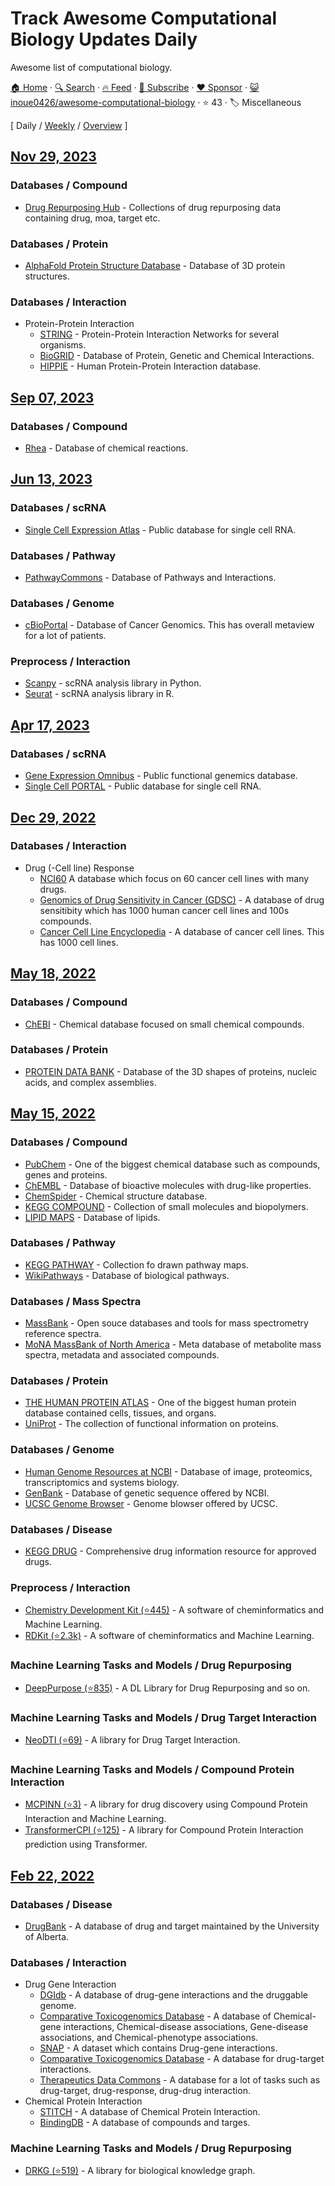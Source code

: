 # Track Awesome Computational Biology Updates Daily

Awesome list of computational biology.

[🏠 Home](/README.md) · [🔍 Search](https://www.trackawesomelist.com/search/) · [🔥 Feed](https://www.trackawesomelist.com/inoue0426/awesome-computational-biology/rss.xml) · [📮 Subscribe](https://trackawesomelist.us17.list-manage.com/subscribe?u=d2f0117aa829c83a63ec63c2f&id=36a103854c) · [❤️  Sponsor](https://github.com/sponsors/theowenyoung) · [😺 inoue0426/awesome-computational-biology](https://github.com/inoue0426/awesome-computational-biology) · ⭐ 43 · 🏷️ Miscellaneous

[ Daily / [Weekly](/content/inoue0426/awesome-computational-biology/week/README.md) / [Overview](/content/inoue0426/awesome-computational-biology/readme/README.md) ]

## [Nov 29, 2023](/content/2023/11/29/README.md)

### Databases / Compound

*   [Drug Repurposing Hub](https://repo-hub.broadinstitute.org/repurposing#download-data) - Collections of drug repurposing data containing drug, moa, target etc.

### Databases / Protein

*   [AlphaFold Protein Structure Database](https://alphafold.ebi.ac.uk/api-docs) - Database of 3D protein structures.

### Databases / Interaction

*   Protein-Protein Interaction
    *   [STRING](https://string-db.org/) - Protein-Protein Interaction Networks for several organisms.
    *   [BioGRID](https://thebiogrid.org/) - Database of Protein, Genetic and Chemical Interactions.
    *   [HIPPIE](http://cbdm-01.zdv.uni-mainz.de/~mschaefer/hippie/) - Human Protein-Protein Interaction database.

## [Sep 07, 2023](/content/2023/09/07/README.md)

### Databases / Compound

*   [Rhea](https://www.rhea-db.org/) - Database of chemical reactions.

## [Jun 13, 2023](/content/2023/06/13/README.md)

### Databases / scRNA

*   [Single Cell Expression Atlas](https://www.ebi.ac.uk/gxa/sc/home) - Public database for single cell RNA.

### Databases / Pathway

*   [PathwayCommons](https://www.pathwaycommons.org/) - Database of Pathways and Interactions.

### Databases / Genome

*   [cBioPortal](https://www.cbioportal.org/) - Database of Cancer Genomics. This has overall metaview for a lot of patients.

### Preprocess / Interaction

*   [Scanpy](https://scanpy.readthedocs.io/en/stable/) - scRNA analysis library in Python.
*   [Seurat](https://satijalab.org/seurat/) - scRNA analysis library in R.

## [Apr 17, 2023](/content/2023/04/17/README.md)

### Databases / scRNA

*   [Gene Expression Omnibus](https://www.ncbi.nlm.nih.gov/geo/) - Public functional genemics database.
*   [Single Cell PORTAL](https://singlecell.broadinstitute.org/single_cell) - Public database for single cell RNA.

## [Dec 29, 2022](/content/2022/12/29/README.md)

### Databases / Interaction

*   Drug (-Cell line) Response
    *   [NCI60](https://dtp.cancer.gov/discovery_development/nci-60/) A database which focus on 60 cancer cell lines with many drugs.
    *   [Genomics of Drug Sensitivity in Cancer (GDSC)](https://www.cancerrxgene.org/) - A database of drug sensitibity which has 1000 human cancer cell lines and 100s compounds.
    *   [Cancer Cell Line Encyclopedia](https://sites.broadinstitute.org/ccle/) - A database of cancer cell lines. This has 1000 cell lines.

## [May 18, 2022](/content/2022/05/18/README.md)

### Databases / Compound

*   [ChEBI](https://www.ebi.ac.uk/chebi/) - Chemical database  focused on small chemical compounds.

### Databases / Protein

*   [PROTEIN DATA BANK](https://www.rcsb.org/) - Database of the 3D shapes of proteins, nucleic acids, and complex assemblies.

## [May 15, 2022](/content/2022/05/15/README.md)

### Databases / Compound

*   [PubChem](https://pubchem.ncbi.nlm.nih.gov/) - One of the biggest chemical database such as compounds, genes and proteins.
*   [ChEMBL](https://www.ebi.ac.uk/chembl/) - Database of bioactive molecules with drug-like properties.
*   [ChemSpider](http://www.chemspider.com/) - Chemical structure database.
*   [KEGG COMPOUND](https://www.genome.jp/kegg/compound/) - Collection of small molecules and biopolymers.
*   [LIPID MAPS](https://www.lipidmaps.org/databases/lmsd/overview) - Database of lipids.

### Databases / Pathway

*   [KEGG PATHWAY](https://www.genome.jp/kegg/pathway.html) - Collection fo drawn pathway maps.
*   [WikiPathways](https://wikipathways.org/) - Database of biological pathways.

### Databases / Mass Spectra

*   [MassBank](http://www.massbank.jp/) - Open souce databases and tools for mass spectrometry reference spectra.
*   [MoNA MassBank of North America](https://mona.fiehnlab.ucdavis.edu/) - Meta database of metabolite mass spectra, metadata and associated compounds.

### Databases / Protein

*   [THE HUMAN PROTEIN ATLAS](https://www.proteinatlas.org/) - One of the biggest human protein database contained cells, tissues, and organs.
*   [UniProt](https://www.uniprot.org/) - The collection of functional information on proteins.

### Databases / Genome

*   [Human Genome Resources at NCBI](https://www.ncbi.nlm.nih.gov/projects/genome/guide/human/index.shtml) - Database of image, proteomics, transcriptomics and systems biology.
*   [GenBank](https://www.ncbi.nlm.nih.gov/genbank/) - Database of genetic sequence offered by NCBI.
*   [UCSC Genome Browser](https://genome.ucsc.edu/) - Genome blowser offered by UCSC.

### Databases / Disease

*   [KEGG DRUG](https://www.genome.jp/kegg/drug/) - Comprehensive drug information resource for approved drugs.

### Preprocess / Interaction

*   [Chemistry Development Kit (⭐445)](https://github.com/cdk/cdk) - A software of cheminformatics and Machine Learning.
*   [RDKit (⭐2.3k)](https://github.com/rdkit/rdkit) - A software of cheminformatics and Machine Learning.

### Machine Learning Tasks and Models / Drug Repurposing

*   [DeepPurpose (⭐835)](https://github.com/kexinhuang12345/DeepPurpose) - A DL Library for Drug Repurposing and so on.

### Machine Learning Tasks and Models / Drug Target Interaction

*   [NeoDTI (⭐69)](https://github.com/FangpingWan/NeoDTI) - A library for Drug Target Interaction.

### Machine Learning Tasks and Models / Compound Protein Interaction

*   [MCPINN (⭐3)](https://github.com/mhlee0903/multi_channels_PINN) - A library for drug discovery using Compound Protein Interaction and Machine Learning.
*   [TransformerCPI (⭐125)](https://github.com/lifanchen-simm/transformerCPI) - A library for Compound Protein Interaction prediction using Transformer.

## [Feb 22, 2022](/content/2022/02/22/README.md)

### Databases / Disease

*   [DrugBank](https://www.drugbank.com/) - A database of drug and target maintained by the University of Alberta.

### Databases / Interaction

*   Drug Gene Interaction
    *   [DGIdb](https://www.dgidb.org/) - A database of drug-gene interactions and the druggable genome.
    *   [Comparative Toxicogenomics Database](http://ctdbase.org/) - A database of Chemical-gene interactions, Chemical-disease associations, Gene-disease associations, and Chemical-phenotype associations.
    *   [SNAP](https://snap.stanford.edu/biodata/datasets/10002/10002-ChG-Miner.html#:~:text=Dataset%20information,or%20activation%20of%20the%20drug.) - A dataset which contains Drug-gene interactions.
    *   [Comparative Toxicogenomics Database](https://ctdbase.org/) - A database for drug-target interactions.
    *   [Therapeutics Data Commons](https://tdcommons.ai/) - A database for a lot of tasks such as drug-target, drug-response, drug-drug interaction.
*   Chemical Protein Interaction
    *   [STITCH](http://stitch.embl.de/) - A database of Chemical Protein Interaction.
    *   [BindingDB](https://www.bindingdb.org/rwd/bind/index.jsp) - A database of compounds and targes.

### Machine Learning Tasks and Models / Drug Repurposing

*   [DRKG (⭐519)](https://github.com/gnn4dr/DRKG) - A library for biological knowledge graph.